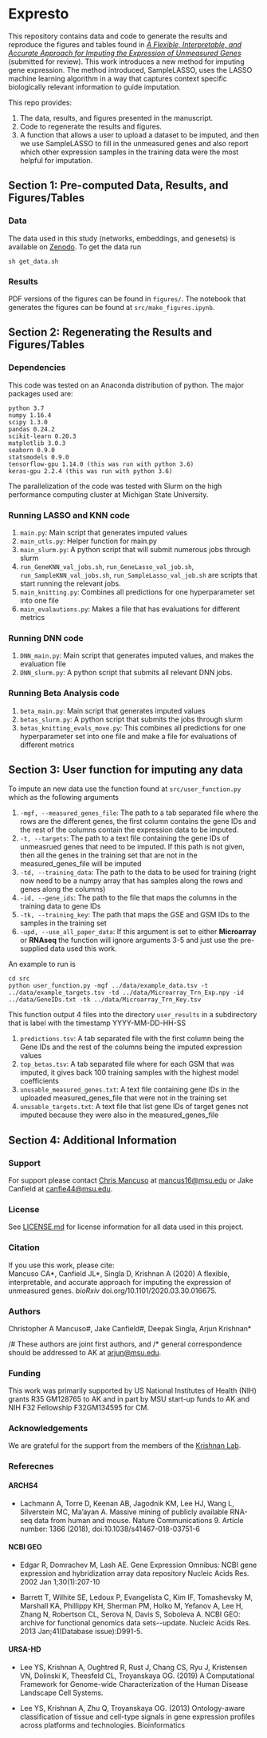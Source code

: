 # Expresto
This repository contains data and code to generate the results and reproduce the figures and tables found in [_A Flexible, Interpretable, and Accurate Approach for Imputing the Expression of Unmeasured Genes_](https://doi.org/10.1101/2020.03.30.016675) (submitted for review). This work introduces a new method for imputing gene expression. The method introduced, SampleLASSO, uses the LASSO machine learning algorithm in a way that captures context specific biologically relevant information to guide imputation. 

This repo provides: 
1. The data, results, and figures presented in the manuscript.
2. Code to regenerate the results and figures.
3. A function that allows a user to upload a dataset to be imputed, and then we use SampleLASSO to fill in the unmeasured genes and also report which other expression samples in the training data were the most helpful for imputation. 

## Section 1: Pre-computed Data, Results, and Figures/Tables
### Data
The data used in this study (networks, embeddings, and genesets) is available on [Zenodo](https://zenodo.org/record/3711089#.Xm7ZLJNKgWo). To get the data run
```
sh get_data.sh
```

### Results
PDF versions of the figures can be found in `figures/`. The notebook that generates the figures can be found at `src/make_figures.ipynb`.

## Section 2: Regenerating the Results and Figures/Tables
### Dependencies
This code was tested on an Anaconda distribution of python. The major packages used are:
```
python 3.7 
numpy 1.16.4
scipy 1.3.0
pandas 0.24.2
scikit-learn 0.20.3
matplotlib 3.0.3
seaborn 0.9.0
statsmodels 0.9.0
tensorflow-gpu 1.14.0 (this was run with python 3.6)
keras-gpu 2.2.4 (this was run with python 3.6)
```
The parallelization of the code was tested with Slurm on the high performance computing cluster at Michigan State University.

### Running LASSO and KNN code
1. `main.py`: Main script that generates imputed values
2. `main_utls.py`: Helper function for main.py
3. `main_slurm.py`: A python script that will submit numerous jobs through slurm
4. `run_GeneKNN_val_jobs.sh`, `run_GeneLasso_val_job.sh`, `run_SampleKNN_val_jobs.sh`, `run_SampleLasso_val_job.sh` are scripts that start running the relevant jobs.
5. `main_knitting.py`: Combines all predictions for one hyperparameter set into one file
6. `main_evalautions.py`: Makes a file that has evaluations for different metrics

### Running DNN code
1. `DNN_main.py`: Main script that generates imputed values, and makes the evaluation file
2. `DNN_slurm.py`: A python script that submits all relevant DNN jobs.

### Running Beta Analysis code
1. `beta_main.py`: Main script that generates imputed values
2. `betas_slurm.py`: A python script that submits the jobs through slurm
3. `betas_knitting_evals_move.py`: This combines all predictions for one hyperparameter set into one file and make a file for evaluations of different metrics 


## Section 3: User function for imputing any data
To impute an new data use the function found at `src/user_function.py` which as the following arguments
1. `-mgf, --measured_genes_file`: The path to a tab separated file where the rows are the different genes, the first column contains the gene IDs and the rest of the columns contain the expression data to be imputed.
2. `-t, --targets`: The path to a text file containing the gene IDs of unmeasrued genes that need to be imputed. If this path is not given, then all the genes in the training set that are not in the measured_genes_file will be imputed
3. `-td, --training_data`: The path to the data to be used for training (right now need to be a numpy array that has samples along the rows and genes along the columns)
4. `-id, --gene_ids`: The path to the file that maps the columns in the training data to gene IDs
5. `-tk, --training_key`: The path that maps the GSE and GSM IDs to the samples in the training set
6. `-upd, --use_all_paper_data`: If this argument is set to either **Microarray** or **RNAseq** the function will ignore arguments 3-5 and just use the pre-supplied data used this work.

An example to run is 
```
cd src
python user_function.py -mgf ../data/example_data.tsv -t ../data/example_targets.tsv -td ../data/Microarray_Trn_Exp.npy -id ../data/GeneIDs.txt -tk ../data/Microarray_Trn_Key.tsv
```
This function output 4 files into the directory `user_results` in a subdirectory that is label with the timestamp YYYY-MM-DD-HH-SS
1. `predictions.tsv`: A tab separated file with the first column being the Gene IDs and the rest of the columns being the imputed expression values
2. `top_betas.tsv`: A tab separated file where for each GSM that was imputed, it gives back 100 training samples with the highest model coefficients  
3. `unusable_measured_genes.txt`: A text file containing gene IDs in the uploaded measured_genes_file that were not in the training set
4. `unusable_targets.txt`: A text file that list gene IDs of target genes not imputed because they were also in the measured_genes_file


## Section 4: Additional Information
### Support
For support please contact [Chris Mancuso](https://twitter.com/ChrisAMancuso) at mancus16@msu.edu or Jake Canfield at canfie44@msu.edu.

### License
See [LICENSE.md](https://github.com/krishnanlab/Expresto/blob/master/LICENSE.md) for license information for all data used in this project.

### Citation
If you use this work, please cite:  
Mancuso CA*, Canfield JL*, Singla D, Krishnan A (2020) A flexible, interpretable, and accurate approach for imputing the expression of unmeasured genes. _bioRxiv_ doi.org/10.1101/2020.03.30.016675.

### Authors
Christopher A Mancuso#, Jake Canfield#, Deepak Singla, Arjun Krishnan*

/# These authors are joint first authors, and /* general correspondence should be addressed to AK at arjun@msu.edu.

### Funding
This work was primarily supported by US National Institutes of Health (NIH) grants R35 GM128765 to AK and in part by MSU start-up funds to AK and NIH F32 Fellowship F32GM134595 for CM.

### Acknowledgements
We are grateful for the support from the members of the [Krishnan Lab](https://www.thekrishnanlab.org).

### Referecnes

#### ARCHS4
* Lachmann A, Torre D, Keenan AB, Jagodnik KM, Lee HJ, Wang L, Silverstein MC, Ma’ayan A. Massive mining of publicly available RNA-seq data from human and mouse. Nature Communications 9. Article number: 1366 (2018), doi:10.1038/s41467-018-03751-6 

#### NCBI GEO
* Edgar R, Domrachev M, Lash AE. Gene Expression Omnibus: NCBI gene expression and hybridization array data repository Nucleic Acids Res. 2002 Jan 1;30(1):207-10

* Barrett T, Wilhite SE, Ledoux P, Evangelista C, Kim IF, Tomashevsky M, Marshall KA, Phillippy KH, Sherman PM, Holko M, Yefanov A, Lee H, Zhang N, Robertson CL, Serova N, Davis S, Soboleva A. NCBI GEO: archive for functional genomics data sets--update. Nucleic Acids Res. 2013 Jan;41(Database issue):D991-5.

#### URSA-HD
* Lee YS, Krishnan A, Oughtred R, Rust J, Chang CS, Ryu J, Kristensen VN, Dolinski K, Theesfeld CL, Troyanskaya OG. (2019) A Computational Framework for Genome-wide Characterization of the Human Disease Landscape Cell Systems.

* Lee YS, Krishnan A, Zhu Q, Troyanskaya OG. (2013) Ontology-aware classification of tissue and cell-type signals in gene expression profiles across platforms and technologies. Bioinformatics
